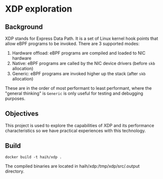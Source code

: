 # XDP exploration

## Background

XDP stands for Express Data Path. It is a set of Linux kernel hook points that allow eBPF programs to be invoked. There are 3 supported modes:

1. Hardware offload: eBPF programs are compiled and loaded to NIC hardware
2. Native: eBPF programs are called by the NIC device drivers (before `skb` allocation)
3. Generic: eBPF programs are invoked higher up the stack (after `skb` allocation)

These are in the order of most performant to least performant, where the "general thinking" is `Generic` is only useful for testing and debugging purposes. 

## Objectives

This project is used to explore the capabilities of XDP and its performance characteristics so we have practical experiences with this technology. 

## Build

```
docker build -t haih/xdp .
```

The compiled binaries are located in haih/xdp:/tmp/xdp/src/.output directory.
